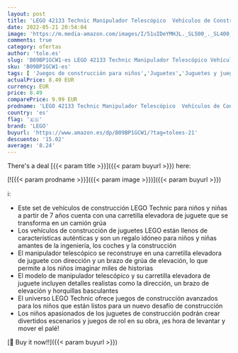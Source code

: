 ```yaml
---
layout: post
title: 'LEGO 42133 Technic Manipulador Telescópico  Vehículos de Construcción  Juguete para Niños y Niñas de 7 Años o Más  Camión Grúa y Carretilla Elevadora'
date: 2022-05-21 20:54:04
image: 'https://m.media-amazon.com/images/I/51uIDeYMHJL._SL500_._SL400_.jpg'
comments: true
category: ofertas
author: 'tole.es'
slug: 'B09BP1GCW1-es LEGO 42133 Technic Manipulador Telescópico Vehículos de...'
sku: 'B09BP1GCW1-es'
tags: [ 'Juegos de construcción para niños','Juguetes','Juguetes y juegos','lego','🇪🇸', ]
actualPrice: 8.49 EUR
currency: EUR
price: 8.49
comparePrice: 9.99 EUR
prodname: 'LEGO 42133 Technic Manipulador Telescópico  Vehículos de Construcción  Juguete para Niños y Niñas de 7 Años o Más  Camión Grúa y Carretilla Elevadora'
country: 'es'
flag: '🇪🇸'
brand: 'LEGO'
buyurl: 'https://www.amazon.es/dp/B09BP1GCW1/?tag=tolees-21'
descuento: '15.02'
average: '8.24'
---
```


There's a deal [{{< param title >}}]({{< param buyurl >}})  here:

[![{{< param prodname >}}]({{< param image >}})]({{< param buyurl >}})

ℹ️:

- Este set de vehículos de construcción LEGO Technic para niños y niñas a partir de 7 años cuenta con una carretilla elevadora de juguete que se transforma en un camión grúa
- Los vehículos de construcción de juguetes LEGO están llenos de características auténticas y son un regalo idóneo para niños y niñas amantes de la ingeniería, los coches y la construcción
- El manipulador telescópico se reconstruye en una carretilla elevadora de juguete con dirección y un brazo de grúa de elevación, lo que permite a los niños imaginar miles de historias
- El modelo de manipulador telescópico y su carretilla elevadora de juguete incluyen detalles realistas como la dirección, un brazo de elevación y horquillas basculantes
- El universo LEGO Technic ofrece juegos de construcción avanzados para los niños que están listos para un nuevo desafío de construcción
- Los niños apasionados de los juguetes de construcción podrán crear divertidos escenarios y juegos de rol en su obra, ¡es hora de levantar y mover el palé!

[🛒 Buy it now!!]({{< param buyurl >}})
